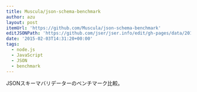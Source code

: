 ```yaml
---
title: Muscula/json-schema-benchmark
author: azu
layout: post
itemUrl: 'https://github.com/Muscula/json-schema-benchmark'
editJSONPath: 'https://github.com/jser/jser.info/edit/gh-pages/data/2015/02/index.json'
date: '2015-02-03T14:31:20+00:00'
tags:
  - node.js
  - JavaScript
  - JSON
  - benchmark
---
```

JSONスキーマバリデーターのベンチマーク比較。

